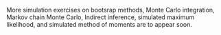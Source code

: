 More simulation exercises on bootsrap methods, Monte Carlo integration, Markov chain Monte Carlo, Indirect inference, simulated maximum likelihood, and simulated method of moments are to appear soon. 

